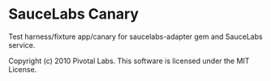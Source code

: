 SauceLabs Canary
================

Test harness/fixture app/canary for saucelabs-adapter gem and SauceLabs service.

Copyright (c) 2010 Pivotal Labs. This software is licensed under the MIT License.
